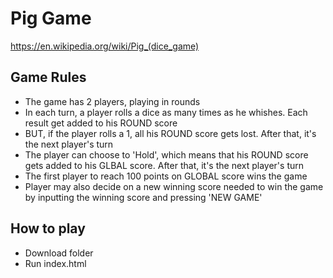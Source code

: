 # Pig Game
https://en.wikipedia.org/wiki/Pig_(dice_game)

## Game Rules

- The game has 2 players, playing in rounds
- In each turn, a player rolls a dice as many times as he whishes. Each result get added to his ROUND score
- BUT, if the player rolls a 1, all his ROUND score gets lost. After that, it's the next player's turn
- The player can choose to 'Hold', which means that his ROUND score gets added to his GLBAL score. After that, it's the next player's turn
- The first player to reach 100 points on GLOBAL score wins the game
- Player may also decide on a new winning score needed to win the game by inputting the winning score and pressing 'NEW GAME'

## How to play

- Download folder
- Run index.html
